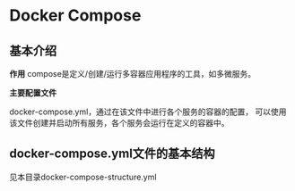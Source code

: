 # Docker Compose

## 基本介绍

**作用**
compose是定义/创建/运行多容器应用程序的工具，如多微服务。

**主要配置文件**

docker-compose.yml，通过在该文件中进行各个服务的容器的配置，
可以使用该文件创建并启动所有服务，各个服务会运行在定义的容器中。

## docker-compose.yml文件的基本结构

见本目录docker-compose-structure.yml